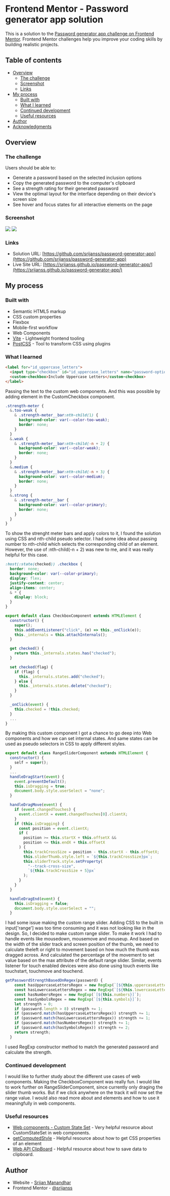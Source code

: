 # Frontend Mentor - Password generator app solution

This is a solution to the [Password generator app challenge on Frontend Mentor](https://www.frontendmentor.io/challenges/password-generator-app-Mr8CLycqjh). Frontend Mentor challenges help you improve your coding skills by building realistic projects.

## Table of contents

- [Overview](#overview)
  - [The challenge](#the-challenge)
  - [Screenshot](#screenshot)
  - [Links](#links)
- [My process](#my-process)
  - [Built with](#built-with)
  - [What I learned](#what-i-learned)
  - [Continued development](#continued-development)
  - [Useful resources](#useful-resources)
- [Author](#author)
- [Acknowledgments](#acknowledgments)

## Overview

### The challenge

Users should be able to:

- Generate a password based on the selected inclusion options
- Copy the generated password to the computer's clipboard
- See a strength rating for their generated password
- View the optimal layout for the interface depending on their device's screen size
- See hover and focus states for all interactive elements on the page

### Screenshot

![](./assets/images/desktop-screenshot.png)
![](./assets/images/mobile-screenshot.png)

### Links

- Solution URL: [https://github.com/srijanss/password-generator-app](https://github.com/srijanss/password-generator-app)
- Live Site URL: [https://srijanss.github.io/password-generator-app/](https://srijanss.github.io/password-generator-app/)

## My process

### Built with

- Semantic HTML5 markup
- CSS custom properties
- Flexbox
- Mobile-first workflow
- Web Components
- [Vite](https://vitejs.dev/) - Lightweight frontend tooling
- [PostCSS](https://postcss.org/) - Tool to transform CSS using plugins

### What I learned

```html
<label for="id_uppercase_letters">
  <input type="checkbox" id="id_uppercase_letters" name="password-options" />
  <custom-checkbox>Include Uppercase Letters</custom-checkbox>
</label>
```

Passing the text to the custom web components. And this was possible by adding <slot></slot> element in the CustomCheckbox component.

```css
.strength-meter {
  &.too-weak {
    & .strength-meter__bar:nth-child(1) {
      background-color: var(--color-too-weak);
      border: none;
    }
  }
  &.weak {
    & .strength-meter__bar:nth-child(-n + 2) {
      background-color: var(--color-weak);
      border: none;
    }
  }
  &.medium {
    & .strength-meter__bar:nth-child(-n + 3) {
      background-color: var(--color-medium);
      border: none;
    }
  }
  &.strong {
    & .strength-meter__bar {
      background-color: var(--color-primary);
      border: none;
    }
  }
}
```

To show the strenght meter bars and apply colors to it, I found the solution using CSS and nth-child pseudo selector. I had some idea about passing number to nth-child which selects the corresponding child of an element. However, the use of :nth-child(-n + 2) was new to me, and it was really helpful for this case.

```css
:host(:state(checked)) .checkbox {
  border: none;
  background-color: var(--color-primary);
  display: flex;
  justify-content: center;
  align-items: center;
  & * {
    display: block;
  }
}
```

```js
export default class CheckboxComponent extends HTMLElement {
  constructor() {
    super();
    this.addEventListener("click", (e) => this._onClick(e));
    this._internals = this.attachInternals();
  }

  get checked() {
    return this._internals.states.has("checked");
  }

  set checked(flag) {
    if (flag) {
      this._internals.states.add("checked");
    } else {
      this._internals.states.delete("checked");
    }
  }

  _onClick(event) {
    this.checked = !this.checked;
  }
  ...
}
```

By making this custom component I got a chance to go deep into Web components and how we can set internal states. And same states can be used as pseudo selectors in CSS to apply different styles.

```js
export default class RangeSliderComponent extends HTMLElement {
  constructor() {
    self = super();
  }
  ...
  handleDragStart(event) {
    event.preventDefault();
    this.isDragging = true;
    document.body.style.userSelect = "none";
  }

  handleDragMove(event) {
    if (event.changedTouches) {
      event.clientX = event.changedTouches[0].clientX;
    }
    if (this.isDragging) {
      const position = event.clientX;
      if (
        position >= this.startX + this.offsetX &&
        position <= this.endX + this.offsetX
      ) {
        this.trackCrossSize = position - this.startX - this.offsetX;
        this.sliderThumb.style.left = `${this.trackCrossSize}px`;
        this.sliderTrack.style.setProperty(
          "--track-cross-size",
          `${this.trackCrossSize + 5}px`
        );
      }
    }
  }

  handleDragEnd(event) {
    this.isDragging = false;
    document.body.style.userSelect = "";
  }
```

I had some issue making the custom range slider. Adding CSS to the built in input['range'] was too time consuming and it was not looking like in the design. So, I decided to make custom range slider. To make it work I had to handle events like mousedown, mousemove and mouseup. And based on the width of the slider track and screen position of the thumb, we need to calculate theleft or right to movement based on how much the thumb was dragged across. And calculated the percentage of the movement to set value based on the max attribute of the default range slider. Similar, events listener for touch enabled devices were also done using touch events like touchstart, touchmove and touchend.

```js
getPasswordStrengthBasedOnRegex(password) {
    const hasUppercaseLettersRegex = new RegExp(`[${this.uppercaseLetters}]`);
    const hasLowercaseLettersRegex = new RegExp(`[${this.lowercaseLetters}]`);
    const hasNumbersRegex = new RegExp(`[${this.numbers}]`);
    const hasSymbolsRegex = new RegExp(`[${this.symbols}]`);
    let strength = 0;
    if (password.length > 8) strength += 1;
    if (password.match(hasUppercaseLettersRegex)) strength += 1;
    if (password.match(hasLowercaseLettersRegex)) strength += 1;
    if (password.match(hasNumbersRegex)) strength += 1;
    if (password.match(hasSymbolsRegex)) strength += 2;
    return strength;
  }
```

I used RegExp constructor method to match the generated password and calculate the strength.

### Continued development

I would like to further study about the different use cases of web components. Making the CheckboxComponent was really fun. I would like to work further on RangeSliderComponent, since currently only draging the slider thumb works. But if we click anywhere on the track it will now set the range value. I would also read more about <slot></slot> and <template></template> elements and how to use it meaningfully in web components.

### Useful resources

- [Web components - Custom State Set](https://developer.mozilla.org/en-US/docs/Web/API/CustomStateSet#browser_compatibility) - Very helpful resource about CustomStateSet in web components.
- [getComputedStyle](https://developer.mozilla.org/en-US/docs/Web/API/Window/getComputedStyle) - Helpful resource about how to get CSS properties of an element
- [Web API ClipBoard](https://developer.mozilla.org/en-US/docs/Web/API/Clipboard) - Helpful resource about how to save data to clipboard.

## Author

- Website - [Srijan Manandhar](https://github.com/srijanss)
- Frontend Mentor - [@srijanss](https://www.frontendmentor.io/profile/srijanss)
